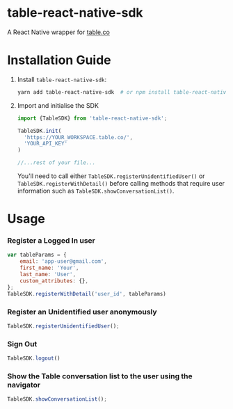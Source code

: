 # table-react-native-sdk
A React Native wrapper for [table.co](https://table.co/)

# Installation Guide

1. Install `table-react-native-sdk`:

    ```bash
    yarn add table-react-native-sdk  # or npm install table-react-native-sdk
    ```

1. Import and initialise the SDK

    ```javascript
    import {TableSDK} from 'table-react-native-sdk';

    TableSDK.init(
      'https://YOUR_WORKSPACE.table.co/',
      'YOUR_API_KEY'
    )

    //...rest of your file...
    ```

    You'll need to call either `TableSDK.registerUnidentifiedUser()` or `TableSDK.registerWithDetail()` before calling methods that require user information such as `TableSDK.showConversationList()`.

# Usage

### Register a Logged In user
```javascript
var tableParams = {
    email: 'app-user@gmail.com',
    first_name: 'Your',
    last_name: 'User',
    custom_attributes: {},
};
TableSDK.registerWithDetail('user_id', tableParams)
```

### Register an Unidentified user anonymously
```javascript
TableSDK.registerUnidentifiedUser();
```

### Sign Out
```javascript
TableSDK.logout()
```

### Show the Table conversation list to the user using the navigator
```javascript
TableSDK.showConversationList();
```
